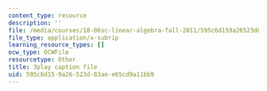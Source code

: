 ```yaml
---
content_type: resource
description: ''
file: /media/courses/18-06sc-linear-algebra-fall-2011/595c6d159a26523d83aee65cd9a11bb9_0oBJN8F616U.vtt
file_type: application/x-subrip
learning_resource_types: []
ocw_type: OCWFile
resourcetype: Other
title: 3play caption file
uid: 595c6d15-9a26-523d-83ae-e65cd9a11bb9
---
```

